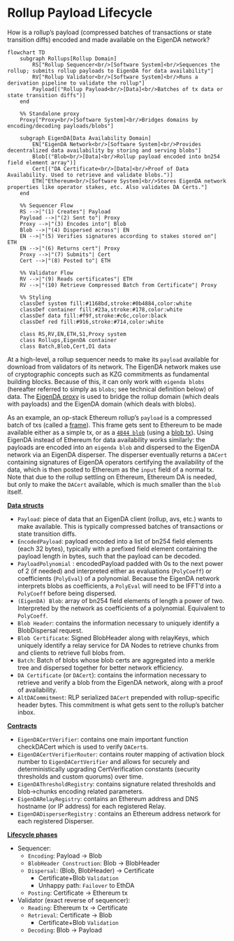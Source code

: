 # Rollup Payload Lifecycle

How is a rollup’s payload (compressed batches of transactions or state transition diffs) encoded and made available on the EigenDA network?

```mermaid
flowchart TD
    subgraph Rollups[Rollup Domain]
        RS["Rollup Sequencer<br/>[Software System]<br/>Sequences the rollup; submits rollup payloads to EigenDA for data availability"]
        RV["Rollup Validator<br/>[Software System]<br/>Runs a derivation pipeline to validate the rollup"]
        Payload[("Rollup Payload<br/>[Data]<br/>Batches of tx data or state transition diffs")]
    end

    %% Standalone proxy
    Proxy["Proxy<br/>[Software System]<br/>Bridges domains by encoding/decoding payloads/blobs"]

    subgraph EigenDA[Data Availability Domain]
        EN["EigenDA Network<br/>[Software System]<br/>Provides decentralized data availability by storing and serving blobs"]
        Blob[("Blob<br/>[Data]<br/>Rollup payload encoded into bn254 field element array")]
        Cert[("DA Certificate<br/>[Data]<br/>Proof of Data Availability. Used to retrieve and validate blobs.")]
        ETH["Ethereum<br/>[Software System]<br/>Stores EigenDA network properties like operator stakes, etc. Also validates DA Certs."]
    end

    %% Sequencer Flow
    RS -->|"(1) Creates"| Payload
    Payload -->|"(2) Sent to"| Proxy
    Proxy -->|"(3) Encodes into"| Blob
    Blob -->|"(4) Dispersed across"| EN
    EN -->|"(5) Verifies signatures according to stakes stored on"| ETH
    EN -->|"(6) Returns cert"| Proxy
    Proxy -->|"(7) Submits"| Cert
    Cert -->|"(8) Posted to"| ETH
    
    %% Validator Flow
    RV -->|"(9) Reads certificates"| ETH
    RV -->|"(10) Retrieve Compressed Batch from Certificate"| Proxy

    %% Styling
    classDef system fill:#1168bd,stroke:#0b4884,color:white
    classDef container fill:#23a,stroke:#178,color:white
    classDef data fill:#f9f,stroke:#c6c,color:black
    classDef red fill:#916,stroke:#714,color:white
    
    class RS,RV,EN,ETH,S1,Proxy system
    class Rollups,EigenDA container
    class Batch,Blob,Cert,D1 data
```

At a high-level, a rollup sequencer needs to make its `payload` available for download from validators of its network. The EigenDA network makes use of cryptographic concepts such as KZG commitments as fundamental building blocks. Because of this, it can only work with `eigenda blobs` (hereafter referred to simply as `blobs`; see technical definition below) of data. The [EigenDA proxy](https://github.com/Layr-Labs/eigenda/tree/master/api/proxy) is used to bridge the rollup domain (which deals with payloads) and the EigenDA domain (which deals with blobs).

As an example, an op-stack Ethereum rollup’s `payload` is a compressed batch of txs (called a [frame](https://specs.optimism.io/protocol/derivation.html#frame-format)). This frame gets sent to Ethereum to be made available either as a simple tx, or as a [`4844 blob`](https://eips.ethereum.org/EIPS/eip-4844#type-aliases) (using a [blob tx](https://eips.ethereum.org/EIPS/eip-4844#blob-transaction)). Using EigenDA instead of Ethereum for data availability works similarly: the payloads are encoded into an `eigenda blob`  and dispersed to the EigenDA network via an EigenDA disperser. The disperser eventually returns a `DACert` containing signatures of EigenDA operators certifying the availability of the data, which is then posted to Ethereum as the `input` field of a normal tx. Note that due to the rollup settling on Ethereum, Ethereum DA is needed, but only to make the `DACert` available, which is much smaller than the `blob` itself.

[**Data structs**](./3-data-structs.md)

- `Payload`: piece of data that an EigenDA client (rollup, avs, etc.) wants to make available. This is typically compressed batches of transactions or state transition diffs.
- `EncodedPayload`: payload encoded into a list of bn254 field elements (each 32 bytes), typically with a prefixed field element containing the payload length in bytes, such that the payload can be decoded.
- `PayloadPolynomial` : encodedPayload padded with 0s to the next power of 2 (if needed) and interpreted either as evaluations (`PolyCoeff`) or coefficients (`PolyEval`) of a polynomial. Because the EigenDA network interprets blobs as coefficients, a `PolyEval` will need to be IFFT’d into a `PolyCoeff` before being dispersed.
- `(EigenDA) Blob`: array of bn254 field elements of length a power of two. Interpreted by the network as coefficients of a polynomial. Equivalent to `PolyCoeff`.
- `Blob Header`: contains the information necessary to uniquely identify a BlobDispersal request.
- `Blob Certificate`: Signed BlobHeader along with relayKeys, which uniquely identify a relay service for DA Nodes to retrieve chunks from and clients to retrieve full blobs from.
- `Batch`: Batch of blobs whose blob certs are aggregated into a merkle tree and dispersed together for better network efficiency.
- `DA Certificate` (or `DACert`): contains the information necessary to retrieve and verify a blob from the EigenDA network, along with a proof of availability.
- `AltDACommitment`: RLP serialized `DACert` prepended with rollup-specific header bytes. This commitment is what gets sent to the rollup’s batcher inbox.

[**Contracts**](./4-contracts.md)

- `EigenDACertVerifier`: contains one main important function checkDACert which is used to verify `DACert`s.
- `EigenDACertVerifierRouter`: contains router mapping of activation block number to `EigenDACertVerifier` and allows for securely and deterministically upgrading CertVerification constants (security thresholds and custom quorums) over time.
- `EigenDAThresholdRegistry`: contains signature related thresholds and blob→chunks encoding related parameters.
- `EigenDARelayRegistry`: contains an Ethereum address and DNS hostname (or IP address) for each registered Relay.
- `EigenDADisperserRegistry` : contains an Ethereum address network for each registered Disperser.

[**Lifecycle phases**](./5-lifecycle-phases.md)

- Sequencer:
    - `Encoding`: Payload → Blob
    - `BlobHeader Construction`: Blob → BlobHeader
    - `Dispersal`: (Blob, BlobHeader) → Certificate
        - Certificate+Blob `Validation`
        - Unhappy path: `Failover` to EthDA
    - `Posting`: Certificate → Ethereum tx
- Validator (exact reverse of sequencer):
    - `Reading`: Ethereum tx → Certificate
    - `Retrieval`: Certificate → Blob
        - Certificate+Blob `Validation`
    - `Decoding`: Blob → Payload
